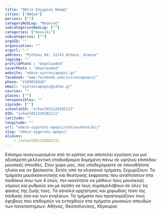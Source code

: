```yaml
---
title: "Ωδείο Σύγχρονη Άποψη"
cities: ["Αθήνα"]
perioxi: [""]
categoryNoSLug: "Μουσική"
subcategoriesNoSLug: [""]
categories: ["mousiki"]
subcategories: [""]
orgUID: ""
organisation: ""
orgurl: "-"
address: "Pytheou 64, 11743 Athens, Greece"
logoimg: ""
profilePhoto : "downloaded"
coverPhoto : "downloaded"
website: "odeio-syxroniapopsi.gr"
facebook: "www.facebook.com/sixroniapopsi/"
phone: "2109026826"
email: "syxroniapopsi@yahoo.gr"
courses: ""
places: [""]
rensponsibles: ""
zipcode: [""]
schoolsUID: "school051220182111"
UID: "school051220182111"
latitude: ""
longitude: ""
url: "odeio-sygxroni-apopsi/athina/mousiki/"
slug: "odeio-sygxroni-apopsi"
aliases:
    - /school051220182111
---
```





Επίσημα αναγνωρισμένο από το κράτος και αποτελεί εγγύηση για μια αξιοπρεπή μελλοντική σταδιοδρομία δομημένη πάνω σε υψηλού επιπέδου μουσικές σπουδές. Στον χώρο μας, σας υποδεχόμαστε σε οποιαδήποτε ηλικία και αν βρίσκεστε. Εκτός από τα κλασσικά τμήματα, ξεχωρίζουν: Τα τμήματα μουσικόκινητικής και θεατρικής έκφρασης που αναπτύσουν στα παιδάκια άνω των 4 ετών, την ικανότητα να μάθουν τους μουσικούς νόμους και ρυθμούς και με αγάπη να τους συμπεριλάβουν σε όλες τις φάσεις της ζωής τους. Τα σύνολα ορχήστρας και χορωδίας τόσο της παιδικής όσο και των ενηλίκων. Τα τμήματα που προετοιμάζουν τους έφηβους που επιθυμούν να ενταχθούν στα τμήματα μουσικών σπουδών των πανεπιστημίων: Αθήνας, Θεσσαλονίκης, Κέρκυρας